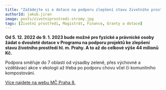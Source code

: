 ```yaml
---
title: "Zažádejte si o dotace na podporu zlepšení stavu životního prostředí"
authorId: jakub.jiran
image: posts/zivotniprostredi-stromy.jpg
tags: [Životní prostředí, Magistrát, Finance, Granty a dotace]
---
```


**Od 5. 12. 2022 do 9. 1. 2023 bude možné pro fyzické a právnické osoby žádat o dvouleté dotace v Programu na podporu projektů ke zlepšení stavu životního prostředí hl. m. Prahy. A to až do celkové výše 44 milionů Kč.**

Podpora směřuje do 7 oblastí od výsadby zeleně, přes výchovné a vzdělávací akce v ekologii až třeba po podporu chovu včel či komunitního kompostování.

[Více najdete na webu MČ Praha 8.](https://www.praha8.cz/Program-na-podporu-projektu-ke-zlepseni-stavu-zivotniho-prostredi-hl-m-Prahy-pro-rok-2023.html?fbclid=IwAR2W2oPTD4gQfQVW1otvJsnWZ23S-DCvmbJjQ5DtQjSHOVQjIOHc4kS0JN8)
